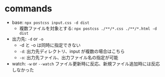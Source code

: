 # commands

- base: `npx postcss input.css -d dist`
  - 複数ファイルを対象とする: `npx postcss ./**/*.css ./**/*.html -d dist`
- 出力先: `-d` or `-o`
  - -d と -o は同時に指定できない
  - `-d`: 出力先ディレクトリ、input が複数の場合はこちら
  - `-o`: 出力先ファイル、出力ファイル名の指定が可能
- watch: `-w` or `--watch` ファイル更新時に反応、新規ファイル追加時には反応しなかった

